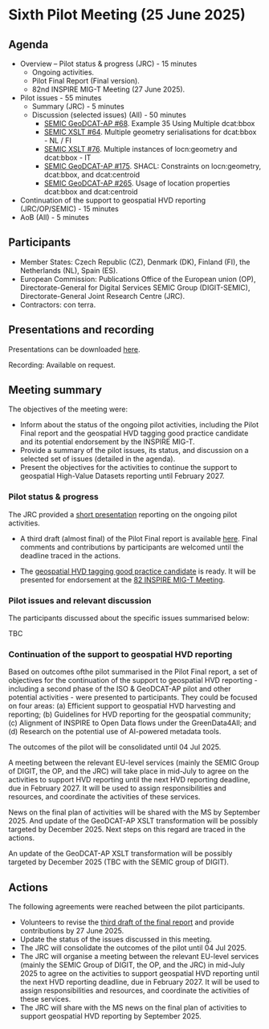 # Sixth Pilot Meeting (25 June 2025)

## Agenda

* Overview – Pilot status & progress (JRC) - 15 minutes
    * Ongoing activities.
    * Pilot Final Report (Final version).
    * 82nd INSPIRE MIG-T Meeting (27 June 2025).
* Pilot issues - 55 minutes
    *	Summary (JRC) - 5 minutes
    * Discussion (selected issues) (All) - 50 minutes
        * [SEMIC GeoDCAT-AP #68](https://github.com/SEMICeu/GeoDCAT-AP/issues/68). Example 35 Using Multiple dcat:bbox
        * [SEMIC XSLT #64](https://github.com/SEMICeu/iso-19139-to-dcat-ap/issues/64). Multiple geometry serialisations for dcat:bbox - NL / FI
        * [SEMIC XSLT #76](https://github.com/SEMICeu/iso-19139-to-dcat-ap/issues/76). Multiple instances of locn:geometry and dcat:bbox - IT
        * [SEMIC GeoDCAT-AP #175](https://github.com/SEMICeu/DCAT-AP/issues/175). SHACL: Constraints on locn:geometry, dcat:bbox, and dcat:centroid
        * [SEMIC GeoDCAT-AP #265](https://github.com/SEMICeu/DCAT-AP/issues/265). Usage of location properties dcat:bbox and dcat:centroid
*	Continuation of the support to geospatial HVD reporting (JRC/OP/SEMIC) - 15 minutes
* AoB (All) - 5 minutes

## Participants

* Member States: Czech Republic (CZ), Denmark (DK), Finland (FI), the Netherlands (NL), Spain (ES).
* European Commission: Publications Office of the European union (OP), Directorate-General for Digital Services SEMIC Group (DIGIT-SEMIC), Directorate-General Joint Research Centre (JRC).
* Contractors: con terra.

## Presentations and recording

Presentations can be downloaded [here](https://github.com/INSPIRE-MIF/GeoDCAT-AP-pilot/tree/main/meetings/2025-06-25/presentations).

Recording: Available on request. 

## Meeting summary

The objectives of the meeting were:
* Inform about the status of the ongoing pilot activities, including the Pilot Final report and the geospatial HVD tagging good practice candidate and its potential endorsement by the INSPIRE MIG-T.
* Provide a summary of the pilot issues, its status, and discussion on a selected set of issues (detailed in the agenda).
* Present the objectives for the activities to continue the support to geospatial High-Value Datasets reporting until February 2027. 

### Pilot status & progress	

The JRC provided a [short presentation](https://github.com/INSPIRE-MIF/GeoDCAT-AP-pilot/blob/main/meetings/2025-06-25/presentations/20250625_01_GeoDCAT-AP_Pilot-00_Overview-JRC_v2.pptx) reporting on the ongoing pilot activities.

* A third draft (almost final) of the Pilot Final report is available [here](https://github.com/INSPIRE-MIF/GeoDCAT-AP-pilot/blob/main/final-report/previous-versions/ISO%26GeoDCAT-AP_Pilot_report_v3.2-20250625.docx).
Final comments and contributions by participants are welcomed until the deadline traced in the actions.

* The [geospatial HVD tagging good practice candidate](https://github.com/INSPIRE-MIF/GeoDCAT-AP-pilot/tree/main/good-practices/hvd-tagging) is ready. It will be presented for endorsement at the [82 INSPIRE MIG-T Meeting](https://wikis.ec.europa.eu/spaces/InspireMIG/pages/177046460/82nd+MIG-T+meeting+2025-06-27).

### Pilot issues and relevant discussion	

The participants discussed about the specific issues summarised below:

TBC

### Continuation of the support to geospatial HVD reporting	

Based on outcomes ofthe pilot summarised in the Pilot Final report, a set of objectives for the continuation of the support to geospatial HVD reporting - including a second phase of the ISO & GeoDCAT-AP pilot and other potential activities - were presented to participants. They could be focused on four areas: (a) Efficient support to geospatial HVD harvesting and reporting; (b) Guidelines for HVD reporting for the geospatial community; (c) Alignment of INSPIRE to Open Data flows under the GreenData4All; and (d) Research on the potential use of AI-powered metadata tools.

The outcomes of the pilot will be consolidated until 04 Jul 2025. 

A meeting between the relevant EU-level services (mainly the SEMIC Group of DIGIT, the OP, and the JRC) will take place in mid-July to agree on the activities to support HVD reporting until the next HVD reporting deadline, due in February 2027. It will be used to assign responsibilities and resources, and coordinate the activities of these services.

News on the final plan of activities will be shared with the MS by September 2025. And update of the GeoDCAT-AP XSLT transformation will be possibly targeted by December 2025.
Next steps on this regard are traced in the actions.

An update of the GeoDCAT-AP XSLT transformation will be possibly targeted by December 2025 (TBC with the SEMIC group of DIGIT).

## Actions

The following agreements were reached between the pilot participants.
* Volunteers to revise the [third draft of the final report]([https://github.com/INSPIRE-MIF/GeoDCAT-AP-pilot/tree/main/final-report](https://github.com/INSPIRE-MIF/GeoDCAT-AP-pilot/blob/main/final-report/previous-versions/ISO%26GeoDCAT-AP_Pilot_report_v3.2-20250625.docx)) and provide contributions by 27 June 2025.
* Update the status of the issues discussed in this meeting.
* The JRC will consolidate the outcomes of the pilot until 04 Jul 2025. 
* The JRC will organise a meeting between the relevant EU-level services (mainly the SEMIC Group of DIGIT, the OP, and the JRC) in mid-July 2025 to agree on the activities to support geospatial HVD reporting until the next HVD reporting deadline, due in February 2027. It will be used to assign responsibilities and resources, and coordinate the activities of these services.
* The JRC will share with the MS news on the final plan of activities to support geospatial HVD reporting by September 2025. 
